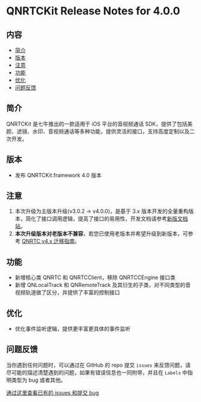 # QNRTCKit Release Notes for 4.0.0

## 内容

- [简介](##简介)
- [版本](##版本)
- [注意](##注意)
- [功能](##功能)
- [优化](##优化)
- [问题反馈](##问题反馈)

## 简介

QNRTCKit 是七牛推出的一款适用于 iOS 平台的音视频通话 SDK，提供了包括美颜、滤镜、水印、音视频通话等多种功能，提供灵活的接口，支持高度定制以及二次开发。

## 版本

- 发布 QNRTCKit.framework 4.0 版本

## 注意

1. 本次升级为主版本升级(v3.0.2 -> v4.0.0)，是基于 3.x 版本开发的全量重构版本，简化了接口调用逻辑，提高了接口的易用性，开发文档请参考[新版文档站](https://developer.qiniu.com/rtc/8802/pd-overview)。
2. **本次升级版本对老版本不兼容**，若您已使用老版本并希望升级到新版本，可参考 [QNRTC v4.x 迁移指南](https://developer.qiniu.com/rtc/9538/migration-guide-iOS)。

## 功能

- 新增核心类 QNRTC 和 QNRTCClient，移除 QNRTCCEngine 接口类
- 新增 QNLocalTrack 和 QNRemoteTrack 及其衍生的子类，对不同类型的音视频轨道做了区分，并提供了丰富的控制接口

## 优化

- 优化事件监听逻辑，提供更丰富更具体的事件监听


## 问题反馈

当你遇到任何问题时，可以通过在 GitHub 的 repo 提交 ```issues``` 来反馈问题，请尽可能的描述清楚遇到的问题，如果有错误信息也一同附带，并且在 ```Labels``` 中指明类型为 bug 或者其他。

[通过这里查看已有的 issues 和提交 bug](https://github.com/pili-engineering/QNRTC-iOS/issues)
